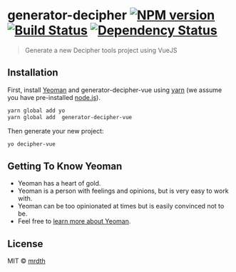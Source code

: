 # generator-decipher [![NPM version][npm-image]][npm-url] [![Build Status][travis-image]][travis-url] [![Dependency Status][daviddm-image]][daviddm-url]
> Generate a new Decipher tools project using VueJS

## Installation

First, install [Yeoman](http://yeoman.io) and generator-decipher-vue using [yarn](https://www.yarnpkg.com/) (we assume you have pre-installed [node.js](https://nodejs.org/)).

```bash
yarn global add yo
yarn global add  generator-decipher-vue
```

Then generate your new project:

```bash
yo decipher-vue
```

## Getting To Know Yeoman

 * Yeoman has a heart of gold.
 * Yeoman is a person with feelings and opinions, but is very easy to work with.
 * Yeoman can be too opinionated at times but is easily convinced not to be.
 * Feel free to [learn more about Yeoman](http://yeoman.io/).

## License

MIT © [mrdth]()


[npm-image]: https://badge.fury.io/js/generator-decipher.svg
[npm-url]: https://npmjs.org/package/generator-decipher
[travis-image]: https://travis-ci.com/mrdth/generator-decipher.svg?branch=master
[travis-url]: https://travis-ci.com/mrdth/generator-decipher
[daviddm-image]: https://david-dm.org/mrdth/generator-decipher.svg?theme=shields.io
[daviddm-url]: https://david-dm.org/mrdth/generator-decipher
